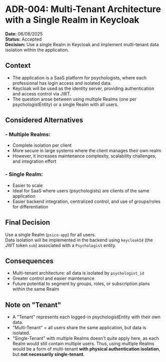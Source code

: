 # ADR-004: Multi-Tenant Architecture with a Single Realm in Keycloak

**Date:** 06/08/2025  
**Status:** Accepted  
**Decision:** Use a single Realm in Keycloak and implement multi-tenant data isolation within the application.

## Context
- The application is a SaaS platform for psychologists, where each professional has login access and isolated data.
- Keycloak will be used as the identity server, providing authentication and access control via JWT.
- The question arose between using multiple Realms (one per psychologistEntity) or a single Realm with all users.

## Considered Alternatives

### - Multiple Realms:
- Complete isolation per client
- More secure in large systems where the client manages their own realm
- However, it increases maintenance complexity, scalability challenges, and integration effort

### - Single Realm:
- Easier to scale
- Ideal for SaaS where users (psychologists) are clients of the same application
- Easier backend integration, centralized control, and use of groups/roles for differentiation

## Final Decision
Use a single Realm (`psico-app`) for all users.  
Data isolation will be implemented in the backend using `keycloakId` (the JWT token `sub`) associated with a `Psychologist` entity.

## Consequences

- Multi-tenant architecture: all data is isolated by `psychologist_id`
- Greater control and easier maintenance
- Future potential to segment by groups, roles, or subscription plans within the same Realm

## Note on "Tenant"
- A "Tenant" represents each logged-in psychologistEntity with their own data.
- "Multi-Tenant" = all users share the same application, but data is isolated.
- "Single-Tenant" with multiple Realms doesn't quite apply here, as each Realm would still contain multiple users. Thus, using multiple Realms would be a form of multi-tenant **with physical authentication isolation**, but **not necessarily single-tenant**.
